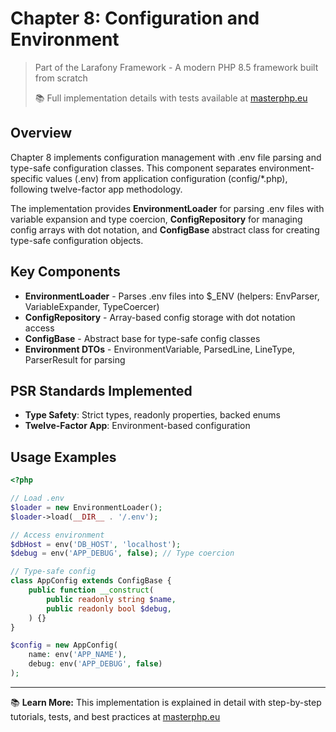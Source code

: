 # Chapter 8: Configuration and Environment

> Part of the Larafony Framework - A modern PHP 8.5 framework built from scratch
>
> 📚 Full implementation details with tests available at [masterphp.eu](https://masterphp.eu)

## Overview

Chapter 8 implements configuration management with .env file parsing and type-safe configuration classes. This component separates environment-specific values (.env) from application configuration (config/*.php), following twelve-factor app methodology.

The implementation provides **EnvironmentLoader** for parsing .env files with variable expansion and type coercion, **ConfigRepository** for managing config arrays with dot notation, and **ConfigBase** abstract class for creating type-safe configuration objects.

## Key Components

- **EnvironmentLoader** - Parses .env files into $_ENV (helpers: EnvParser, VariableExpander, TypeCoercer)
- **ConfigRepository** - Array-based config storage with dot notation access
- **ConfigBase** - Abstract base for type-safe config classes
- **Environment DTOs** - EnvironmentVariable, ParsedLine, LineType, ParserResult for parsing

## PSR Standards Implemented

- **Type Safety**: Strict types, readonly properties, backed enums
- **Twelve-Factor App**: Environment-based configuration

## Usage Examples

```php
<?php

// Load .env
$loader = new EnvironmentLoader();
$loader->load(__DIR__ . '/.env');

// Access environment
$dbHost = env('DB_HOST', 'localhost');
$debug = env('APP_DEBUG', false); // Type coercion

// Type-safe config
class AppConfig extends ConfigBase {
    public function __construct(
        public readonly string $name,
        public readonly bool $debug,
    ) {}
}

$config = new AppConfig(
    name: env('APP_NAME'),
    debug: env('APP_DEBUG', false)
);
```

---

📚 **Learn More:** This implementation is explained in detail with step-by-step tutorials, tests, and best practices at [masterphp.eu](https://masterphp.eu)
